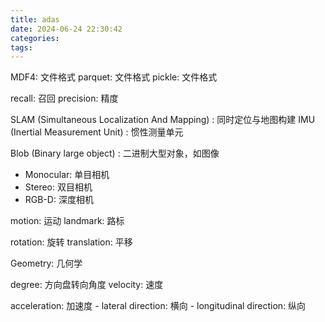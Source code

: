 ```yaml
---
title: adas
date: 2024-06-24 22:30:42
categories:
tags:
---
```


<!-- more -->

MDF4: 文件格式
parquet: 文件格式
pickle: 文件格式

recall: 召回
precision: 精度

SLAM (Simultaneous Localization And Mapping) : 同时定位与地图构建
IMU (Inertial Measurement Unit) : 惯性测量单元

Blob (Binary large object) : 二进制大型对象，如图像

- Monocular: 单目相机
- Stereo: 双目相机
- RGB-D: 深度相机

motion: 运动
landmark: 路标

rotation: 旋转
translation: 平移

Geometry: 几何学


degree: 方向盘转向角度
velocity: 速度

acceleration: 加速度
    - lateral direction: 横向
    - longitudinal direction: 纵向
